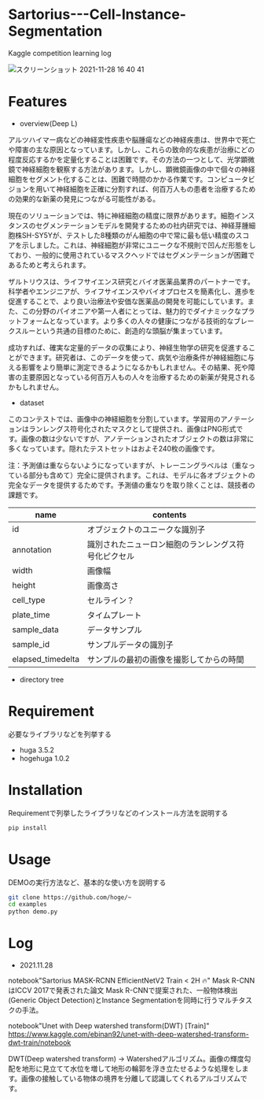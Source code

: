 # Sartorius---Cell-Instance-Segmentation
Kaggle competition learning log
 
![スクリーンショット 2021-11-28 16 40 41](https://user-images.githubusercontent.com/67188508/143734033-0415ade6-5c4d-4f70-b1c4-125da914d83e.png)

# Features
- overview(Deep L)

 アルツハイマー病などの神経変性疾患や脳腫瘍などの神経疾患は、世界中で死亡や障害の主な原因となっています。しかし、これらの致命的な疾患が治療にどの程度反応するかを定量化することは困難です。その方法の一つとして、光学顕微鏡で神経細胞を観察する方法があります。しかし、顕微鏡画像の中で個々の神経細胞をセグメント化することは、困難で時間のかかる作業です。コンピュータビジョンを用いて神経細胞を正確に分割すれば、何百万人もの患者を治療するための効果的な新薬の発見につながる可能性がある。

 現在のソリューションでは、特に神経細胞の精度に限界があります。細胞インスタンスのセグメンテーションモデルを開発するための社内研究では、神経芽腫細胞株SH-SY5Yが、テストした8種類のがん細胞の中で常に最も低い精度のスコアを示しました。これは、神経細胞が非常にユニークな不規則で凹んだ形態をしており、一般的に使用されているマスクヘッドではセグメンテーションが困難であるためと考えられます。
 
 ザルトリウスは、ライフサイエンス研究とバイオ医薬品業界のパートナーです。科学者やエンジニアが、ライフサイエンスやバイオプロセスを簡素化し、進歩を促進することで、より良い治療法や安価な医薬品の開発を可能にしています。また、この分野のパイオニアや第一人者にとっては、魅力的でダイナミックなプラットフォームとなっています。より多くの人々の健康につながる技術的なブレークスルーという共通の目標のために、創造的な頭脳が集まっています。
 
 成功すれば、確実な定量的データの収集により、神経生物学の研究を促進することができます。研究者は、このデータを使って、病気や治療条件が神経細胞に与える影響をより簡単に測定できるようになるかもしれません。その結果、死や障害の主要原因となっている何百万人もの人々を治療するための新薬が発見されるかもしれません。
 
- dataset

このコンテストでは、画像中の神経細胞を分割しています。学習用のアノテーションはランレングス符号化されたマスクとして提供され、画像はPNG形式です。画像の数は少ないですが、アノテーションされたオブジェクトの数は非常に多くなっています。隠れたテストセットはおよそ240枚の画像です。

注：予測値は重ならないようになっていますが、トレーニングラベルは（重なっている部分も含めて）完全に提供されます。これは、モデルに各オブジェクトの完全なデータを提供するためです。予測値の重なりを取り除くことは、競技者の課題です。

| name | contents |
| ------------- | ------------- |
| id | オブジェクトのユニークな識別子 |
| annotation | 識別されたニューロン細胞のランレングス符号化ピクセル |
| width | 画像幅 |
| height | 画像高さ |
| cell_type | セルライン？ |
| plate_time | タイムプレート |
| sample_data | データサンプル |
| sample_id | サンプルデータの識別子 |
| elapsed_timedelta | サンプルの最初の画像を撮影してからの時間 |

- directory tree
 
# Requirement
 
必要なライブラリなどを列挙する
 
* huga 3.5.2
* hogehuga 1.0.2
 
# Installation
 
Requirementで列挙したライブラリなどのインストール方法を説明する
 
```bash
pip install 
```
 
# Usage
 
DEMOの実行方法など、基本的な使い方を説明する
 
```bash
git clone https://github.com/hoge/~
cd examples
python demo.py
```
 
# Log
- 2021.11.28

notebook"Sartorius MASK-RCNN EfficientNetV2 Train < 2H 🔥"
 Mask R-CNNはICCV 2017で発表された論文 Mask R-CNNで提案された、一般物体検出(Generic Object Detection)とInstance Segmentationを同時に行うマルチタスクの手法。

notebook"Unet with Deep watershed transform(DWT) [Train]"
https://www.kaggle.com/ebinan92/unet-with-deep-watershed-transform-dwt-train/notebook

DWT(Deep watershed transform)
-> Watershedアルゴリズム。画像の輝度勾配を地形に見立てて水位を増して地形の輪郭を浮き立たせるような処理をします。画像の接触している物体の境界を分離して認識してくれるアルゴリズムです。


